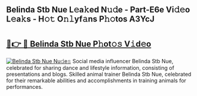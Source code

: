 ## Belinda Stb Nue L𝚎a𝚔ed N𝚞𝚍e - Part-E6e Vi𝚍𝚎o L𝚎a𝚔s - H𝚘𝚝 O𝚗𝚕yf𝚊ns P𝚑𝚘tos A3YcJ

# <h2><a href="http://kfcqh6e.oniu.top/?m=Belinda+Stb+Nue">🔗👉 🔴 Belinda Stb Nue P𝚑ot𝚘𝚜 V𝚒d𝚎o</a></h2>

[![Belinda Stb Nue Nu𝚍e𝚜](https://i.imgur.com/0qMVB7G.gif)](http://kfcqh6e.oniu.top/?m=Belinda+Stb+Nue)
Social media influencer Belinda Stb Nue, celebrated for sharing dance and lifestyle information, consisting of presentations and blogs. Skilled animal trainer Belinda Stb Nue, celebrated for their remarkable abilities and accomplishments in training animals for performances.  

